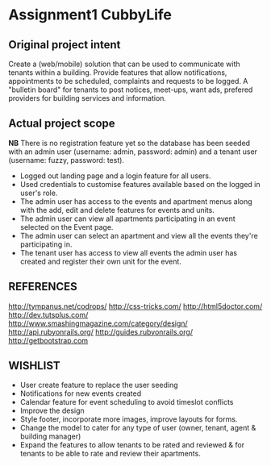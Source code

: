 # Assignment1 CubbyLife

## Original project intent
Create a (web/mobile) solution that can be used to communicate with tenants within a building.
Provide features that allow notifications, appointments to be scheduled, complaints and requests to be logged.
A "bulletin board" for tenants to post notices, meet-ups, want ads, prefered providers for building services and information.

## Actual project scope
**NB** There is no registration feature yet so the database has been seeded with an admin user (username: admin, password: admin) and a tenant user (username: fuzzy, password: test).
* Logged out landing page and a login feature for all users.
* Used credentials to customise features available based on the logged in user's role.
* The admin user has access to the events and apartment menus along with the add, edit and delete features for events and units.
* The admin user can view all apartments participating in an event selected on the Event page.
* The admin user can select an apartment and view all the events they're participating in.
* The tenant user has access to view all events the admin user has created and register their own unit for the event.

## REFERENCES
http://tympanus.net/codrops/
http://css-tricks.com/
http://html5doctor.com/
http://dev.tutsplus.com/
http://www.smashingmagazine.com/category/design/
http://api.rubyonrails.org/
http://guides.rubyonrails.org/
http://getbootstrap.com

## WISHLIST
* User create feature to replace the user seeding
* Notifications for new events created
* Calendar feature for event scheduling to avoid timeslot conflicts
* Improve the design
* Style footer, incorporate more images, improve layouts for forms.
* Change the model to cater for any type of user (owner, tenant, agent & building manager)
* Expand the features to allow tenants to be rated and reviewed & for tenants to be able to rate and review their apartments.

